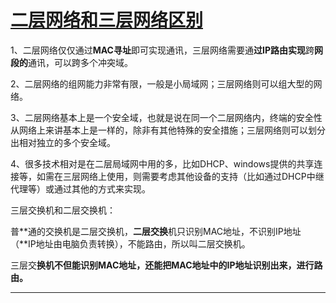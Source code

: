 # [二层网络和三层网络区别](https://www.cnblogs.com/liufarui/p/10962751.html)

1、二层网络仅仅通过**MAC寻址**即可实现通讯，三层网络需要通**过IP路由实现**跨**网段的**通讯，可以跨多个冲突域。

  

2、二层网络的组网能力非常有限，一般是小局域网；三层网络则可以组大型的网络。

  

3、二层网络基本上是一个安全域，也就是说在同一个二层网络内，终端的安全性从网络上来讲基本上是一样的，除非有其他特殊的安全措施；三层网络则可以划分出相对独立的多个安全域。

  

4、很多技术相对是在二层局域网中用的多，比如DHCP、windows提供的共享连接等，如需在三层网络上使用，则需要考虑其他设备的支持（比如通过DHCP中继代理等）或通过其他的方式来实现。


三层交换机和二层交换机：

  

普**通的交换机是二层交换机，**二层交换**机只识别MAC地址，不识别IP地址（**IP地址由电脑负责转换），不能路由，所以叫二层交换机。

  

三层交**换机不但能识别MAC地址，还能把MAC地址中的IP地址识别出来，进行路由。**

****